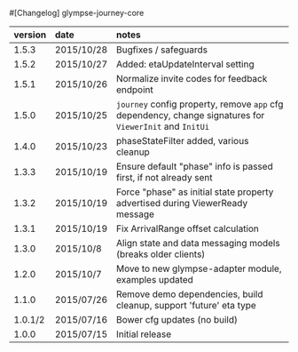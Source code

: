 #[Changelog] glympse-journey-core

version |date        |notes
:-------|:-----------|:------
1.5.3   | 2015/10/28 | Bugfixes / safeguards
1.5.2   | 2015/10/27 | Added: etaUpdateInterval setting
1.5.1   | 2015/10/26 | Normalize invite codes for feedback endpoint
1.5.0   | 2015/10/25 | `journey` config property, remove `app` cfg dependency, change signatures for `ViewerInit` and `InitUi`
1.4.0   | 2015/10/23 | phaseStateFilter added, various cleanup
1.3.3   | 2015/10/19 | Ensure default "phase" info is passed first, if not already sent 
1.3.2   | 2015/10/19 | Force "phase" as initial state property advertised during ViewerReady message
1.3.1	| 2015/10/19 | Fix ArrivalRange offset calculation
1.3.0   | 2015/10/8  | Align state and data messaging models (breaks older clients)
1.2.0   | 2015/10/7  | Move to new glympse-adapter module, examples updated
1.1.0   | 2015/07/26 | Remove demo dependencies, build cleanup, support 'future' eta type
1.0.1/2 | 2015/07/16 | Bower cfg updates (no build)
1.0.0   | 2015/07/15 | Initial release
